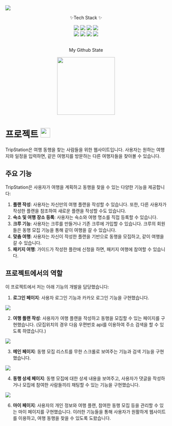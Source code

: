 <img src="https://capsule-render.vercel.app/api?type=waving&color=auto&height=150&section=header&text=TripStation&fontSize=90" />

<div align=Center>
	<p>✨Tech Stack ✨</p>	
</div>
<div align="center">
	<img src="https://img.shields.io/badge/Java-ED8B00?style=flat&logo=java&logoColor=white" />  
	<img src="https://img.shields.io/badge/JavaScript-F7DF1E?style=flat&logo=javascript&logoColor=black" />  
	<img src="https://img.shields.io/badge/Oracle-F80000?style=flat&logo=oracle&logoColor=white" />
	<img src="https://img.shields.io/badge/Spring-6DB33F?style=flat&logo=spring&logoColor=white" />
</div>
<div align=Center>
	<img src="https://img.shields.io/badge/HTML5-E34F26?style=flat&logo=html5&logoColor=white" />
	<img src="https://img.shields.io/badge/CSS-1572B6?style=flat&logo=css3&logoColor=white" />
	<img src="https://img.shields.io/badge/Spring Tool Suite 3-007ACC?style=flat&logo=Java&logoColor=white" />
	<img src="https://img.shields.io/badge/Git-F05032?style=flat&logo=git&logoColor=white" />
</div>
<br>
<div align=Center>
	<p>My Github State</p>
	<a href="https://github.com/waz6432"><img align="center" style="height:180px" src="https://github-readme-stats.vercel.app/api/top-langs/?username=waz6432&layout=compact&theme=nord&hide_border=true" /></a>
</div>

# 프로젝트 <img src="https://user-images.githubusercontent.com/103208820/210212608-e28cdd0e-d35e-44b2-b65b-69003b248ea4.png"  width="30" height="30"/>

TripStation은 여행 동행을 찾는 사람들을 위한 웹사이트입니다. 사용자는 원하는 여행지와 일정을 입력하면, 같은 여행지를 방문하는 다른 여행자들을 찾아볼 수 있습니다.

## 주요 기능

TripStation은 사용자가 여행을 계획하고 동행을 찾을 수 있는 다양한 기능을 제공합니다:

1. **플랜 작성**: 사용자는 자신만의 여행 플랜을 작성할 수 있습니다. 또한, 다른 사용자가 작성한 플랜을 참조하여 새로운 플랜을 작성할 수도 있습니다.
2. **숙소 및 여행 장소 등록**: 사용자는 숙소와 여행 명소를 직접 등록할 수 있습니다.
3. **크루 기능**: 사용자는 크루를 만들거나 기존 크루에 가입할 수 있습니다. 크루의 회원들은 동행 모집 기능을 통해 같이 여행을 갈 수 있습니다.
4. **맞춤 여행**: 사용자는 자신이 작성한 플랜을 기반으로 동행을 모집하고, 같이 여행을 갈 수 있습니다.
5. **패키지 여행**: 가이드가 작성한 플란에 신청을 하면, 패키지 여행에 참여할 수 있습니다.

## 프로젝트에서의 역할

이 프로젝트에서 저는 아래 기능의 개발을 담당했습니다:

1. **로그인 페이지**: 사용자 로그인 기능과 카카오 로그인 기능을 구현했습니다.
<img src="https://github.com/waz6432/web-portfolio/assets/103208820/19588c90-8ad9-4a6e-8240-3a51ce191d59"  width="auto" height="auto"/>

2. **여행 플랜 작성**: 사용자가 여행 플랜을 작성하고 동행을 모집할 수 있는 페이지를 구현했습니다. (모집위치의 경우 다음 우편번호 api를 이용하여 주소 검색을 할 수 있도록 하였습니다.)
<img src="https://github.com/waz6432/web-portfolio/assets/103208820/e0d1746f-3c37-4abf-9047-07c73a6747b5"  width="auto" height="auto"/>

3. **메인 페이지**: 동행 모집 리스트를 무한 스크롤로 보여주는 기능과 검색 기능을 구현했습니다.
<img src="https://github.com/waz6432/web-portfolio/assets/103208820/20136661-882a-411e-a273-5e48bf899bd0"  width="auto" height="auto"/>

4. **동행 상세 페이지**: 동행 모집에 대한 상세 내용을 보여주고, 사용자가 댓글을 작성하거나 모집에 참여한 사람들끼리 채팅할 수 있는 기능을 구현했습니다.
<img src="https://github.com/waz6432/web-portfolio/assets/103208820/d2c56c84-2d53-4404-a3f2-5e190a11833f"  width="auto" height="auto"/>

6. **마이 페이지**: 사용자의 개인 정보와 여행 플랜, 참여한 동행 모집 등을 관리할 수 있는 마이 페이지를 구현했습니다.
이러한 기능들을 통해 사용자가 원활하게 웹사이트를 이용하고, 여행 동행을 찾을 수 있도록 도왔습니다.

